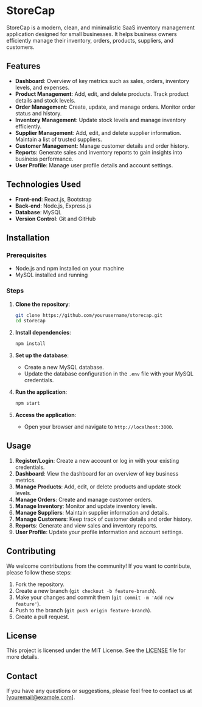 # StoreCap

StoreCap is a modern, clean, and minimalistic SaaS inventory management application designed for small businesses. It helps business owners efficiently manage their inventory, orders, products, suppliers, and customers.

## Features

- **Dashboard**: Overview of key metrics such as sales, orders, inventory levels, and expenses.
- **Product Management**: Add, edit, and delete products. Track product details and stock levels.
- **Order Management**: Create, update, and manage orders. Monitor order status and history.
- **Inventory Management**: Update stock levels and manage inventory efficiently.
- **Supplier Management**: Add, edit, and delete supplier information. Maintain a list of trusted suppliers.
- **Customer Management**: Manage customer details and order history.
- **Reports**: Generate sales and inventory reports to gain insights into business performance.
- **User Profile**: Manage user profile details and account settings.

## Technologies Used

- **Front-end**: React.js, Bootstrap
- **Back-end**: Node.js, Express.js
- **Database**: MySQL
- **Version Control**: Git and GitHub

## Installation

### Prerequisites

- Node.js and npm installed on your machine
- MySQL installed and running

### Steps

1. **Clone the repository**:
    ```bash
    git clone https://github.com/yourusername/storecap.git
    cd storecap
    ```

2. **Install dependencies**:
    ```bash
    npm install
    ```

3. **Set up the database**:
    - Create a new MySQL database.
    - Update the database configuration in the `.env` file with your MySQL credentials.

4. **Run the application**:
    ```bash
    npm start
    ```

5. **Access the application**:
    - Open your browser and navigate to `http://localhost:3000`.

## Usage

1. **Register/Login**: Create a new account or log in with your existing credentials.
2. **Dashboard**: View the dashboard for an overview of key business metrics.
3. **Manage Products**: Add, edit, or delete products and update stock levels.
4. **Manage Orders**: Create and manage customer orders.
5. **Manage Inventory**: Monitor and update inventory levels.
6. **Manage Suppliers**: Maintain supplier information and details.
7. **Manage Customers**: Keep track of customer details and order history.
8. **Reports**: Generate and view sales and inventory reports.
9. **User Profile**: Update your profile information and account settings.

## Contributing

We welcome contributions from the community! If you want to contribute, please follow these steps:

1. Fork the repository.
2. Create a new branch (`git checkout -b feature-branch`).
3. Make your changes and commit them (`git commit -m 'Add new feature'`).
4. Push to the branch (`git push origin feature-branch`).
5. Create a pull request.

## License

This project is licensed under the MIT License. See the [LICENSE](LICENSE) file for more details.

## Contact

If you have any questions or suggestions, please feel free to contact us at [youremail@example.com].


